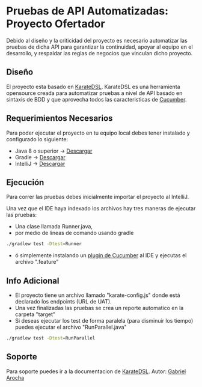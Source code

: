 # Pruebas de API Automatizadas: Proyecto Ofertador

Debido al diseño y la criticidad del proyecto es necesario automatizar las pruebas de dicha API para garantizar la continuidad, apoyar al equipo en el desarrollo, y respaldar las reglas de negocios que vinculan dicho proyecto.

## Diseño

El proyecto esta basado en [KarateDSL](https://github.com/intuit/karate). KarateDSL es una herramienta opensource creada para automatizar pruebas a nivel de API basado en sintaxis de BDD y que aprovecha todos las caracteristicas de [Cucumber](https://cucumber.io/). 

## Requerimientos Necesarios
Para poder ejecutar el proyecto en tu equipo local debes tener instalado y configurado lo siguiente:
- Java 8 o superior -> [Descargar](https://www.oracle.com/technetwork/java/javase/downloads/index.html)
- Gradle -> [Descargar](https://gradle.org/)
- IntelliJ -> [Descargar](https://www.jetbrains.com/idea/)


## Ejecución
Para correr las pruebas debes inicialmente importar el proyecto al IntelliJ.

Una vez que el IDE haya indexado los archivos hay tres maneras de ejecutar las pruebas:
- Una clase llamada Runner.java,
- por medio de lineas de comando usando gradle
```bash
./gradlew test -Dtest=Runner
```
- ó simplemente instalando un [plugin de Cucumber](https://plugins.jetbrains.com/plugin/7212-cucumber-for-java) al IDE y ejecutas el archivo ".feature"

## Info Adicional
- El proyecto tiene un archivo llamado "karate-config.js" donde está declarado los endpoints (URL de UAT).
- Una vez finalizadas las pruebas se crea un reporte automatico en la carpeta "target"
- Si deseas ejecutar los test de forma paralela (para disminuir los tiempo) puedes ejecutar el archivo "RunParallel.java"
```bash
./gradlew test -Dtest=RunParallel
```

## Soporte
Para soporte puedes ir a la documentacion de [KarateDSL](https://github.com/intuit/karate). Autor: [Gabriel Arocha](mailto:gabriel.arocharobles@cencosudscotiabank.cl)